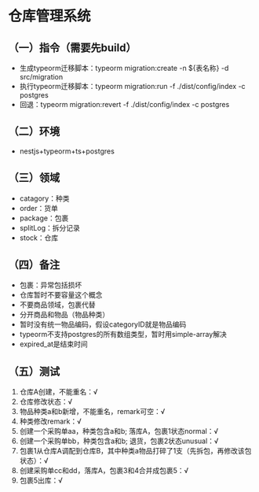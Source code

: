 # 仓库管理系统

## （一）指令（需要先build）
- 生成typeorm迁移脚本：typeorm migration:create -n ${表名称} -d src/migration
- 执行typeorm迁移脚本：typeorm migration:run -f ./dist/config/index -c postgres
- 回退：typeorm migration:revert -f ./dist/config/index -c postgres


## （二）环境
- nestjs+typeorm+ts+postgres

## （三）领域
- catagory：种类
- order：货单
- package：包裹
- splitLog：拆分记录
- stock：仓库

## （四）备注
- 包裹：异常包括损坏
- 仓库暂时不要容量这个概念
- 不要商品领域，包裹代替
- 分开商品和物品（物品种类）
- 暂时没有统一物品编码，假设categoryID就是物品编码
- typeorm不支持postgres的所有数组类型，暂时用simple-array解决
- expired_at是结束时间

## （五）测试
1. 仓库A创建，不能重名：√
2. 仓库修改状态：√
3. 物品种类a和b新增，不能重名，remark可空：√
4. 种类修改remark：√
5. 创建一个采购单aa，种类包含a和b; 落库A，包裹1状态normal：√
6. 创建一个采购单bb，种类包含a和b; 退货，包裹2状态unusual：√
7. 包裹1从仓库A调配到仓库B，其中种类a物品打碎了1支（先拆包，再修改该包状态）：√
8. 创建采购单cc和dd，落库A，包裹3和4合并成包裹5：√
9. 包裹5出库：√